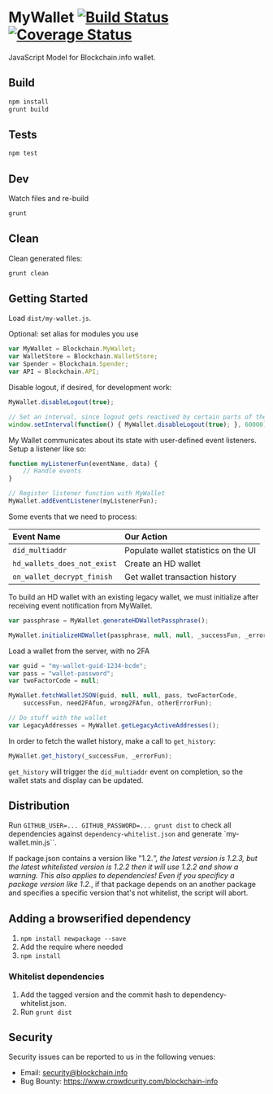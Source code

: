 # MyWallet [![Build Status](https://travis-ci.org/blockchain/My-Wallet-V3.png?branch=master)](https://travis-ci.org/blockchain/My-Wallet-V3) [![Coverage Status](https://coveralls.io/repos/blockchain/My-Wallet-V3/badge.svg?branch=master&service=github)](https://coveralls.io/github/blockchain/My-Wallet-V3?branch=master)

JavaScript Model for Blockchain.info wallet.

## Build

```sh
npm install
grunt build
```

## Tests

```sh
npm test
```

## Dev

Watch files and re-build

```sh
grunt
```

## Clean

Clean generated files:

```sh
grunt clean
```

## Getting Started

Load `dist/my-wallet.js`.

Optional: set alias for modules you use

```javascript
var MyWallet = Blockchain.MyWallet;
var WalletStore = Blockchain.WalletStore;
var Spender = Blockchain.Spender;
var API = Blockchain.API;
```

Disable logout, if desired, for development work:
```javascript
MyWallet.disableLogout(true);

// Set an interval, since logout gets reactived by certain parts of the code
window.setInterval(function() { MyWallet.disableLogout(true); }, 60000);
```


My Wallet communicates about its state with user-defined event listeners. Setup a listener like so:
```javascript
function myListenerFun(eventName, data) {
    // Handle events
}

// Register listener function with MyWallet
MyWallet.addEventListener(myListenerFun);
```

Some events that we need to process:

| Event Name | Our Action |
| :--- | :--- |
| `did_multiaddr` | Populate wallet statistics on the UI |
| `hd_wallets_does_not_exist` | Create an HD wallet |
| `on_wallet_decrypt_finish` | Get wallet transaction history |


To build an HD wallet with an existing legacy wallet, we must initialize after receiving event notification from MyWallet.
```javascript
var passphrase = MyWallet.generateHDWalletPassphrase();

MyWallet.initializeHDWallet(passphrase, null, null, _successFun, _errorFun);
```


Load a wallet from the server, with no 2FA
```javascript
var guid = "my-wallet-guid-1234-bcde";
var pass = "wallet-password";
var twoFactorCode = null;

MyWallet.fetchWalletJSON(guid, null, null, pass, twoFactorCode,
    successFun, need2FAfun, wrong2FAfun, otherErrorFun);

// Do stuff with the wallet
var LegacyAddresses = MyWallet.getLegacyActiveAddresses();
```

In order to fetch the wallet history, make a call to `get_history`:
```javascript
MyWallet.get_history(_successFun, _errorFun);
```

`get_history` will trigger the `did_multiaddr` event on completion, so the wallet stats and display can be updated.

## Distribution

Run `GITHUB_USER=... GITHUB_PASSWORD=... grunt dist` to check all dependencies against `dependency-whitelist.json` and generate `my-wallet.min.js``.

If package.json contains a version like "1.2.*", the latest version is 1.2.3, but the latest whitelisted version is 1.2.2 then it will use 1.2.2 and show a warning. This also applies to dependencies! Even if you specificy a package version like 1.2.*, if that package depends on an another package and specifies a specific version that's not whitelist, the script will abort.

## Adding a browserified dependency

1. `npm install newpackage --save`
2. Add the require where needed
3. `npm install`

### Whitelist dependencies

1. Add the tagged version and the commit hash to dependency-whitelist.json.
2. Run `grunt dist`

## Security

Security issues can be reported to us in the following venues:
 * Email: security@blockchain.info
 * Bug Bounty: https://www.crowdcurity.com/blockchain-info
